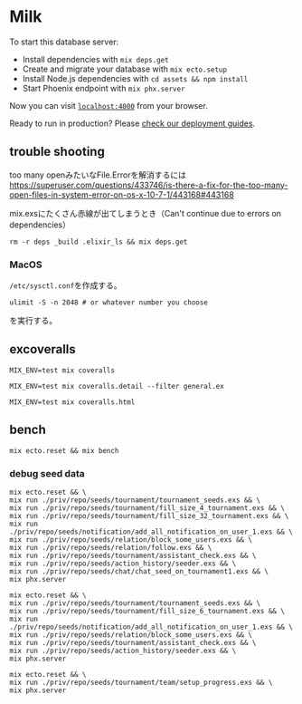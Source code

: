 # Milk

To start this database server:

  * Install dependencies with `mix deps.get`
  * Create and migrate your database with `mix ecto.setup`
  * Install Node.js dependencies with `cd assets && npm install`
  * Start Phoenix endpoint with `mix phx.server`

Now you can visit [`localhost:4000`](http://localhost:4000) from your browser.

Ready to run in production? Please [check our deployment guides](https://hexdocs.pm/phoenix/deployment.html).

## trouble shooting

too many openみたいなFile.Errorを解消するには
https://superuser.com/questions/433746/is-there-a-fix-for-the-too-many-open-files-in-system-error-on-os-x-10-7-1/443168#443168

mix.exsにたくさん赤線が出てしまうとき（Can't continue due to errors on dependencies）
```
rm -r deps _build .elixir_ls && mix deps.get
```

### MacOS

`/etc/sysctl.conf`を作成する。

```
ulimit -S -n 2048 # or whatever number you choose
```
を実行する。

## excoveralls
```
MIX_ENV=test mix coveralls

MIX_ENV=test mix coveralls.detail --filter general.ex

MIX_ENV=test mix coveralls.html
```

## bench
```
mix ecto.reset && mix bench
```

### debug seed data
```
mix ecto.reset && \
mix run ./priv/repo/seeds/tournament/tournament_seeds.exs && \
mix run ./priv/repo/seeds/tournament/fill_size_4_tournament.exs && \
mix run ./priv/repo/seeds/tournament/fill_size_32_tournament.exs && \
mix run ./priv/repo/seeds/notification/add_all_notification_on_user_1.exs && \
mix run ./priv/repo/seeds/relation/block_some_users.exs && \
mix run ./priv/repo/seeds/relation/follow.exs && \
mix run ./priv/repo/seeds/tournament/assistant_check.exs && \
mix run ./priv/repo/seeds/action_history/seeder.exs && \
mix run ./priv/repo/seeds/chat/chat_seed_on_tournament1.exs && \
mix phx.server
```

```
mix ecto.reset && \
mix run ./priv/repo/seeds/tournament/tournament_seeds.exs && \
mix run ./priv/repo/seeds/tournament/fill_size_6_tournament.exs && \
mix run ./priv/repo/seeds/notification/add_all_notification_on_user_1.exs && \
mix run ./priv/repo/seeds/relation/block_some_users.exs && \
mix run ./priv/repo/seeds/tournament/assistant_check.exs && \
mix run ./priv/repo/seeds/action_history/seeder.exs && \
mix phx.server
```

```
mix ecto.reset && \
mix run ./priv/repo/seeds/tournament/team/setup_progress.exs && \
mix phx.server
```